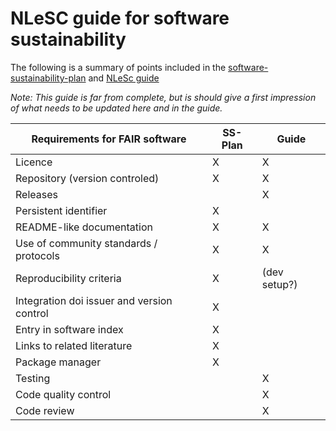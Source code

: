 # NLeSC guide for software sustainability

The following is a summary of points included in the [software-sustainability-plan](https://github.com/jspaaks/software-sustainability-plan) and [NLeSc guide](https://guide.esciencecenter.nl/)

*Note: This guide is far from complete, but is should give a first impression of what needs to be updated here and in the guide.* 

| Requirements for FAIR software | SS-Plan | Guide  |
|--------------------------------------------|------------|----------|
| Licence                                        |      X       |     X       |
| Repository (version controled)    |      X       |      X      |
| Releases | | X |
| Persistent identifier                     |      X        |            |
| README-like documentation       |      X       |      X      |
| Use of community standards / protocols  | X  | X  |
| Reproducibility criteria                |      X        |    (dev setup?)        |
| Integration doi issuer and version control   | X  |   |
| Entry in software index              |       X       |            |
| Links to related literature          |        X      |            |
| Package manager                     |       X       |            |
| Testing | | X |
| Code quality control | | X| 
| Code review |  | X |
